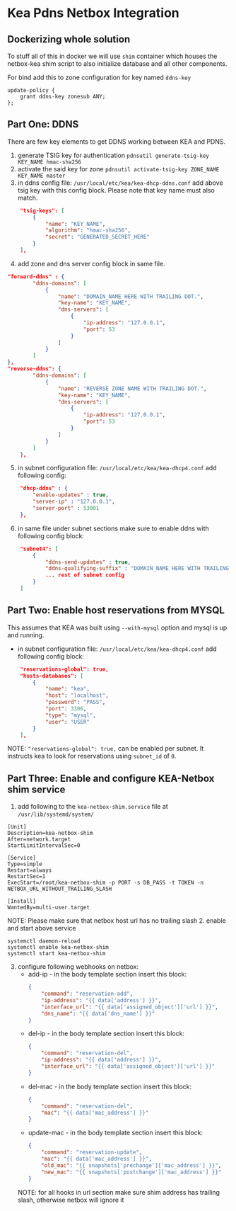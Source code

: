 # Kea Pdns Netbox Integration

## Dockerizing whole solution

To stuff all of this in docker we will use `shim` container which houses the netbox-kea shim script to also initialize database and all other components.

For bind add this to zone configuration for key named `ddns-key`
```
update-policy {
    grant ddns-key zonesub ANY;
};
```


## Part One: DDNS

There are few key elements to get DDNS working between KEA and PDNS.

1. generate TSIG key for authentication
`pdnsutil generate-tsig-key KEY_NAME hmac-sha256`
2. activate the said key for zone
`pdnsutil activate-tsig-key ZONE_NAME KEY_NAME master`
3. in ddns config file: `/usr/local/etc/kea/kea-dhcp-ddns.conf` add above tsig key
with this config block. Please note that key name must also match.
```json
    "tsig-keys": [
        {
            "name": "KEY_NAME",
            "algorithm": "hmac-sha256",
            "secret": "GENERATED_SECRET_HERE"
        }
    ],
```
4. add zone and dns server config block in same file.
```json
"forward-ddns" : {
        "ddns-domains": [
            {
                "name": "DOMAIN_NAME HERE WITH TRAILING DOT.",
                "key-name": "KEY_NAME",
                "dns-servers": [
                    {
                        "ip-address": "127.0.0.1",
                        "port": 53
                    }
                ]
            }
        ]
},
"reverse-ddns": {
        "ddns-domains": [
            {
                "name": "REVERSE ZONE NAME WITH TRAILING DOT.",
                "key-name": "KEY_NAME",
                "dns-servers": [
                    {
                        "ip-address": "127.0.0.1",
                        "port": 53
                    }
                ]
            }
        ]
    },
```
5. in subnet configuration file: `/usr/local/etc/kea/kea-dhcp4.conf` add following config:
```json
    "dhcp-ddns" : {
        "enable-updates" : true,
        "server-ip" : "127.0.0.1",
        "server-port" : 53001
    },
```
6. in same file under subnet sections make sure to enable ddns with following config block:
```json
    "subnet4": [
        {
            "ddns-send-updates" : true,
            "ddns-qualifying-suffix" : "DOMAIN_NAME HERE WITH TRAILING DOT.",
            ... rest of subnet config
        }
    ]
```
## Part Two: Enable host reservations from MYSQL
This assumes that KEA was built using `--with-mysql` option and mysql is up and running.
* in subnet configuration file: `/usr/local/etc/kea/kea-dhcp4.conf` add following config block:
```json
    "reservations-global": true,
    "hosts-databases": [
        {
            "name": "kea",
            "host": "localhost",
            "password": "PASS",
            "port": 3306,
            "type": "mysql",
            "user": "USER"
        }
    ],
```
NOTE: `"reservations-global": true,` can be enabled per subnet. It instructs kea to look for reservations using `subnet_id` of `0`.
## Part Three: Enable and configure KEA-Netbox shim service
1. add following to the `kea-netbox-shim.service` file at `/usr/lib/systemd/system/`
```
[Unit]
Description=kea-netbox-shim
After=network.target
StartLimitIntervalSec=0

[Service]
Type=simple
Restart=always
RestartSec=1
ExecStart=/root/kea-netbox-shim -p PORT -s DB_PASS -t TOKEN -n NETBOX_URL_WITHOUT_TRAILING_SLASH

[Install]
WantedBy=multi-user.target
```
NOTE: Please make sure that netbox host url has no trailing slash
2. enable and start above service
```
systemctl daemon-reload
systemctl enable kea-netbox-shim
systemctl start kea-netbox-shim
```
3. configure following webhooks on netbox:
    * add-ip - in the body template section insert this block:
        ```json
        {
            "command": "reservation-add",
            "ip-address": "{{ data['address'] }}",
            "interface_url": "{{ data['assigned_object']['url'] }}",
            "dns_name": "{{ data['dns_name'] }}"
        }
        ```
    * del-ip - in the body template section insert this block:
        ```json
        {
            "command": "reservation-del",
            "ip-address": "{{ data['address'] }}",
            "interface_url": "{{ data['assigned_object']['url'] }}"
        }
        ```
    * del-mac - in the body template section insert this block:
        ```json
        {
            "command": "reservation-del",
            "mac": "{{ data['mac_address'] }}"
        }
        ```
    * update-mac - in the body template section insert this block:
        ```json
        {
            "command": "reservation-update",
            "mac": "{{ data['mac_address'] }}",
            "old_mac": "{{ snapshots['prechange']['mac_address'] }}",
            "new_mac": "{{ snapshots['postchange']['mac_address'] }}"
        }
        ```
    NOTE: for all hooks in url section make sure shim address has trailing slash, otherwise netbox will ignore it
